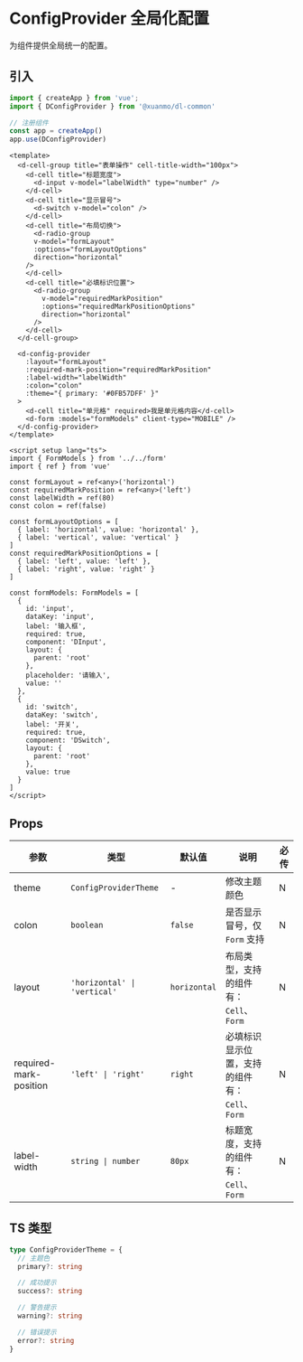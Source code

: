 # ConfigProvider 全局化配置

为组件提供全局统一的配置。

## 引入

```typescript
import { createApp } from 'vue';
import { DConfigProvider } from '@xuanmo/dl-common'

// 注册组件
const app = createApp()
app.use(DConfigProvider)
```

```vue client=Mobile
<template>
  <d-cell-group title="表单操作" cell-title-width="100px">
    <d-cell title="标题宽度">
      <d-input v-model="labelWidth" type="number" />
    </d-cell>
    <d-cell title="显示冒号">
      <d-switch v-model="colon" />
    </d-cell>
    <d-cell title="布局切换">
      <d-radio-group
      v-model="formLayout"
      :options="formLayoutOptions"
      direction="horizontal"
    />
    </d-cell>
    <d-cell title="必填标识位置">
      <d-radio-group
        v-model="requiredMarkPosition"
        :options="requiredMarkPositionOptions"
        direction="horizontal"
      />
    </d-cell>
  </d-cell-group>

  <d-config-provider
    :layout="formLayout"
    :required-mark-position="requiredMarkPosition"
    :label-width="labelWidth"
    :colon="colon"
    :theme="{ primary: '#0FB57DFF' }"
  >
    <d-cell title="单元格" required>我是单元格内容</d-cell>
    <d-form :models="formModels" client-type="MOBILE" />
  </d-config-provider>
</template>

<script setup lang="ts">
import { FormModels } from '../../form'
import { ref } from 'vue'

const formLayout = ref<any>('horizontal')
const requiredMarkPosition = ref<any>('left')
const labelWidth = ref(80)
const colon = ref(false)

const formLayoutOptions = [
  { label: 'horizontal', value: 'horizontal' },
  { label: 'vertical', value: 'vertical' }
]
const requiredMarkPositionOptions = [
  { label: 'left', value: 'left' },
  { label: 'right', value: 'right' }
]

const formModels: FormModels = [
  {
    id: 'input',
    dataKey: 'input',
    label: '输入框',
    required: true,
    component: 'DInput',
    layout: {
      parent: 'root'
    },
    placeholder: '请输入',
    value: ''
  },
  {
    id: 'switch',
    dataKey: 'switch',
    label: '开关',
    required: true,
    component: 'DSwitch',
    layout: {
      parent: 'root'
    },
    value: true
  }
]
</script>
```

## Props

|参数|类型|默认值|说明|必传|
|---|---|------|---|---|
|theme|`ConfigProviderTheme`|-|修改主题颜色|N|
|colon|`boolean`|`false`|是否显示冒号，仅 `Form` 支持|N|
|layout|`'horizontal' \| 'vertical'`|`horizontal`|布局类型，支持的组件有：`Cell`、`Form`|N|
|required-mark-position|`'left' \| 'right'`|`right`|必填标识显示位置，支持的组件有：`Cell`、`Form`|N|
|label-width|`string \| number`|`80px`|标题宽度，支持的组件有：`Cell`、`Form`|N|

## TS 类型

```typescript
type ConfigProviderTheme = {
  // 主题色
  primary?: string

  // 成功提示
  success?: string

  // 警告提示
  warning?: string

  // 错误提示
  error?: string
}
```
